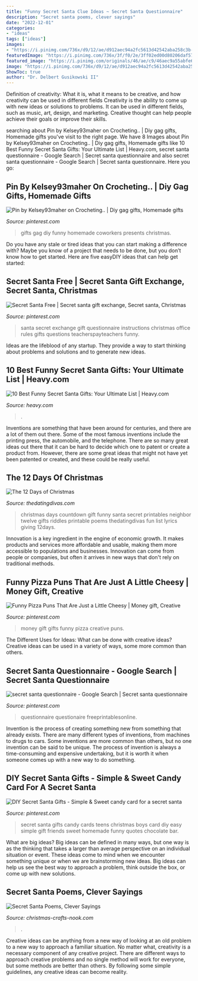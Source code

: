 ```yaml
---
title: "Funny Secret Santa Clue Ideas ~ Secret Santa Questionnaire"
description: "Secret santa poems, clever sayings"
date: "2022-12-01"
categories:
- "ideas"
tags: ["ideas"]
images:
- "https://i.pinimg.com/736x/d9/12/ae/d912aec94a2fc5613d42542aba258c3b--easy-diys-for-teens-candy-cards.jpg?b=t"
featuredImage: "https://i.pinimg.com/736x/3f/f0/2e/3ff02ed00d80206daf57c542e62c6683--secret-santa.jpg"
featured_image: "https://i.pinimg.com/originals/46/ae/c9/46aec9a55abfe6457a49d9c7cf541687.png"
image: "https://i.pinimg.com/736x/d9/12/ae/d912aec94a2fc5613d42542aba258c3b--easy-diys-for-teens-candy-cards.jpg?b=t"
ShowToc: true
author: "Dr. Delbert Gusikowski II"
---
```



Definition of creativity: What it is, what it means to be creative, and how creativity can be used in different fields
Creativity is the ability to come up with new ideas or solutions to problems. It can be used in different fields, such as music, art, design, and marketing. Creative thought can help people achieve their goals or improve their skills.

	

		
searching about Pin by Kelsey93maher on Crocheting.. | Diy gag gifts, Homemade gifts you've visit to the right page. We have 8 Images about Pin by Kelsey93maher on Crocheting.. | Diy gag gifts, Homemade gifts like 10 Best Funny Secret Santa Gifts: Your Ultimate List | Heavy.com, secret santa questionnaire - Google Search | Secret santa questionnaire and also secret santa questionnaire - Google Search | Secret santa questionnaire. Here you go:
		
    
## Pin By Kelsey93maher On Crocheting.. | Diy Gag Gifts, Homemade Gifts

<img loading=lazy src="https://i.pinimg.com/originals/8c/50/75/8c5075343315e91b23fd1101feeed9f1.jpg" onerror="this.onerror=null;this.src='https://tse1.mm.bing.net/th?id=OIP.fy37HCfNFct9_Kn4bP-_CwHaNK&amp;pid=15.1';" alt="Pin by Kelsey93maher on Crocheting.. | Diy gag gifts, Homemade gifts">

_Source: pinterest.com_

>gifts gag diy funny homemade coworkers presents christmas. 

	

Do you have any stale or tired ideas that you can start making a difference with? Maybe you know of a project that needs to be done, but you don’t know how to get started. Here are five easyDIY ideas that can help get started: 

    
## Secret Santa Free | Secret Santa Gift Exchange, Secret Santa, Christmas

<img loading=lazy src="https://i.pinimg.com/736x/3f/f0/2e/3ff02ed00d80206daf57c542e62c6683--secret-santa.jpg" onerror="this.onerror=null;this.src='https://tse2.mm.bing.net/th?id=OIP.dKnzP767DIUNp-P3v80aKgAAAA&amp;pid=15.1';" alt="Secret Santa Free | Secret santa gift exchange, Secret santa, Christmas">

_Source: pinterest.com_

>santa secret exchange gift questionnaire instructions christmas office rules gifts questions teacherspayteachers funny. 

	

Ideas are the lifeblood of any startup. They provide a way to start thinking about problems and solutions and to generate new ideas.

    
## 10 Best Funny Secret Santa Gifts: Your Ultimate List | Heavy.com

<img loading=lazy src="https://heavy.com/wp-content/uploads/2017/12/best-funny-secret-santa-gifts.jpg?quality=65&amp;strip=all" onerror="this.onerror=null;this.src='https://tse4.mm.bing.net/th?id=OIP.j9y4mPb7XE7aPqTtk-dv0gHaEL&amp;pid=15.1';" alt="10 Best Funny Secret Santa Gifts: Your Ultimate List | Heavy.com">

_Source: heavy.com_

>. 

	

Inventions are something that have been around for centuries, and there are a lot of them out there. Some of the most famous inventions include the printing press, the automobile, and the telephone. There are so many great ideas out there that it can be hard to decide which one to patent or create a product from. However, there are some great ideas that might not have yet been patented or created, and these could be really useful.

    
## The 12 Days Of Christmas

<img loading=lazy src="http://cf.thedatingdivas.com/wp-content/uploads/lisa-12days-pinterest.jpg" onerror="this.onerror=null;this.src='https://tse2.mm.bing.net/th?id=OIP.lzr-YIphGzr9kWTG0qd1MgHaI3&amp;pid=15.1';" alt="The 12 Days of Christmas">

_Source: thedatingdivas.com_

>christmas days countdown gift funny santa secret printables neighbor twelve gifts riddles printable poems thedatingdivas fun list lyrics giving 12days. 

	

Innovation is a key ingredient in the engine of economic growth. It makes products and services more affordable and usable, making them more accessible to populations and businesses. Innovation can come from people or companies, but often it arrives in new ways that don't rely on traditional methods.

    
## Funny Pizza Puns That Are Just A Little Cheesy | Money Gift, Creative

<img loading=lazy src="https://i.pinimg.com/736x/83/60/e4/8360e459dbdc4db43dc60fa1e03723b9--money-gifting-gift-money.jpg" onerror="this.onerror=null;this.src='https://tse1.mm.bing.net/th?id=OIP.nVOg_MZKQejyYL99RRDNEwHaJ5&amp;pid=15.1';" alt="Funny Pizza Puns That Are Just a Little Cheesy | Money gift, Creative">

_Source: pinterest.com_

>money gift gifts funny pizza creative puns. 

	

The Different Uses for Ideas: What can be done with creative ideas?
Creative ideas can be used in a variety of ways, some more common than others.

    
## Secret Santa Questionnaire - Google Search | Secret Santa Questionnaire

<img loading=lazy src="https://i.pinimg.com/originals/46/ae/c9/46aec9a55abfe6457a49d9c7cf541687.png" onerror="this.onerror=null;this.src='https://tse1.mm.bing.net/th?id=OIP.KwRPJiNMrq1LpudBjgScnQHaMP&amp;pid=15.1';" alt="secret santa questionnaire - Google Search | Secret santa questionnaire">

_Source: pinterest.com_

>questionnaire questionaire freeprintablesonline. 

	

Invention is the process of creating something new from something that already exists. There are many different types of inventions, from machines to drugs to cars. Some inventions are more common than others, but no one invention can be said to be unique. The process of invention is always a time-consuming and expensive undertaking, but it is worth it when someone comes up with a new way to do something.

    
## DIY Secret Santa Gifts - Simple &amp; Sweet Candy Card For A Secret Santa

<img loading=lazy src="https://i.pinimg.com/736x/d9/12/ae/d912aec94a2fc5613d42542aba258c3b--easy-diys-for-teens-candy-cards.jpg?b=t" onerror="this.onerror=null;this.src='https://tse3.mm.bing.net/th?id=OIP.7mtpTjfB0VXcVW1uNKbWjwHaJ4&amp;pid=15.1';" alt="DIY Secret Santa Gifts - Simple &amp; Sweet candy card for a secret santa">

_Source: pinterest.com_

>secret santa gifts candy cards teens christmas boys card diy easy simple gift friends sweet homemade funny quotes chocolate bar. 

	

What are big ideas?
Big ideas can be defined in many ways, but one way is as the thinking that takes a larger than average perspective on an individual situation or event. These ideas come to mind when we encounter something unique or when we are brainstorming new ideas. Big ideas can help us see the best way to approach a problem, think outside the box, or come up with new solutions.

    
## Secret Santa Poems, Clever Sayings

<img loading=lazy src="https://www.christmas-crafts-nook.com/images/secretsantapoem16.jpg" onerror="this.onerror=null;this.src='https://tse2.mm.bing.net/th?id=OIP.8Fj_RQLBJ3Ei17aP7ss98AHaCa&amp;pid=15.1';" alt="Secret Santa Poems, Clever Sayings">

_Source: christmas-crafts-nook.com_

>. 

	

Creative ideas can be anything from a new way of looking at an old problem to a new way to approach a familiar situation. No matter what, creativity is a necessary component of any creative project. There are different ways to approach creative problems and no single method will work for everyone, but some methods are better than others. By following some simple guidelines, any creative ideas can become reality.

